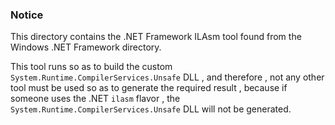 ### Notice

This directory contains the .NET Framework ILAsm tool found from the Windows .NET Framework directory.

This tool runs so as to build the custom `System.Runtime.CompilerServices.Unsafe` DLL , and therefore , 
not any other tool must be used so as to generate the required result , because if someone uses the 
.NET `ilasm` flavor , the `System.Runtime.CompilerServices.Unsafe` DLL will not be generated.